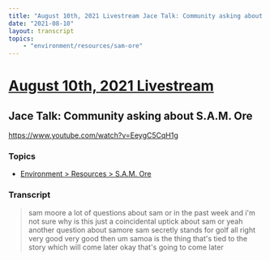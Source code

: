 ```yaml
---
title: "August 10th, 2021 Livestream Jace Talk: Community asking about S.A.M. Ore"
date: "2021-08-10"
layout: transcript
topics:
    - "environment/resources/sam-ore"
---
```

# [August 10th, 2021 Livestream](../2021-08-10.md)
## Jace Talk: Community asking about S.A.M. Ore
https://www.youtube.com/watch?v=EeygC5CqH1g

### Topics
* [Environment > Resources > S.A.M. Ore](../topics/environment/resources/sam-ore.md)

### Transcript

> sam moore a lot of questions about sam or in the past week and i'm not sure why is this just a coincidental uptick about sam or yeah another question about samore sam secretly stands for golf all right very good very good then um samoa is the thing that's tied to the story which will come later okay that's going to come later
